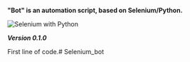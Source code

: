 **"Bot" is an automation script, based on Selenium/Python.**

![Selenium with Python](https://miro.medium.com/max/600/1*xn6zhVel2AjaA7dbGgf3rg.png)

***Version 0.1.0***

First line of code.# Selenium_bot
